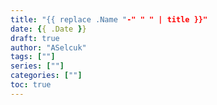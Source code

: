 ```yaml
---
title: "{{ replace .Name "-" " " | title }}"
date: {{ .Date }}
draft: true
author: "ASelcuk"
tags: [""]
series: [""]
categories: [""]
toc: true
---
```


